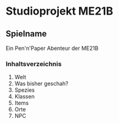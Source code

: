 # Studioprojekt ME21B

## Spielname
Ein Pen'n'Paper Abenteur der ME21B
### Inhaltsverzeichnis
1. Welt
2. Was bisher geschah?
3. Spezies
4. Klassen
5. Items
6. Orte
7. NPC
